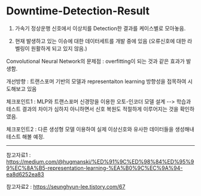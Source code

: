 # Downtime-Detection-Result

1. 가속기 정상운행 신호에서 이상치를 Detection한 결과를 케이스별로 모아놓음.

2. 현재 발생하고 있는 이슈에 대한 데이터세트를 개발 중에 있음 (오류신호에 대한 라벨링이 원활하게 되고 있지 않음.)

Convolutional Neural Network의 문제점 : overfitting이 되는 것과 같은 효과가 발생함.

개선방향 : 트랜스포머 기반의 모델과 representaiton learning 방향성을 접목하여 시도해보고 있음

체크포인트1 : MLP와 트랜스포머 신경망을 이용한 오토-인코더 모델 설계 --> 학습과 테스트 결과의 차이가 심하지 아니하면서 신호 복원도 적절하게 이루어지는 것을 확인하였음.

체크포인트2 : 다른 생성형 모델 이용하여 실제 이상신호와 유사한 데이터들을 생성해내 테스트 해볼 예정.

----------------------------------------------------------------------------------------------------------------------------------------
참고자료1 : https://medium.com/@hugmanskj/%ED%91%9C%ED%98%84%ED%95%99%EC%8A%B5-representation-learning-%EA%B0%9C%EC%9A%94-ea8d6252ea83

참고자료2 : https://seunghyun-lee.tistory.com/67
